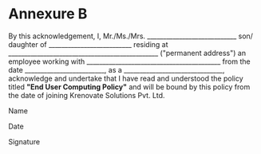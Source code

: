 # **Annexure B**

By this acknowledgement, I, Mr./Ms./Mrs. ____________________________ son/ daughter of __________________________ residing at _______________________________________________ ("permanent address") an employee working with __________________________________________ from the date _________________________, as a _______________________________, acknowledge and undertake that I have read and understood the policy titled **"End User Computing Policy"** and will be bound by this policy from the date of joining Krenovate Solutions Pvt. Ltd.






Name

Date

Signature